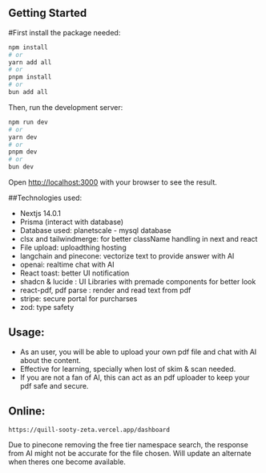 

## Getting Started
#First install the package needed:
```bash
npm install
# or 
yarn add all
# or 
pnpm install
# or
bun add all
```

Then, run the development server:

```bash
npm run dev
# or
yarn dev
# or
pnpm dev
# or
bun dev
```

Open [http://localhost:3000](http://localhost:3000) with your browser to see the result.

##Technologies used:
 - Nextjs 14.0.1
 - Prisma (interact with database)
 - Database used: planetscale - mysql database
 - clsx and tailwindmerge: for better className handling in next and react
 - File upload: uploadthing hosting
 - langchain and pinecone: vectorize text to provide answer with AI
 - openai: realtime chat with AI
 - React toast: better UI notification
 - shadcn & lucide : UI Libraries with premade components for better look
 - react-pdf, pdf parse : render and read text from pdf
 - stripe: secure portal for purcharses
 - zod: type safety


 ## Usage:
 - As an user, you will be able to upload your own pdf file and chat with AI about the content.
 - Effective for learning, specially when lost of skim & scan needed.
 - If you are not a fan of AI, this can act as an pdf uploader to keep your pdf safe and secure.

 ## Online:
 ```
 https://quill-sooty-zeta.vercel.app/dashboard
 ```
Due to pinecone removing the free tier namespace search, the response from AI might not be accurate for the file chosen. Will update an alternate when theres one become available.
